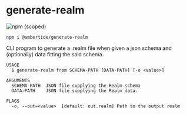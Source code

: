 # generate-realm

![npm (scoped)](https://img.shields.io/npm/v/@ambertide/generate-realm)

```
npm i @ambertide/generate-realm
```

CLI program to generate a .realm file when given a json schema and
(optionally) data fitting the said schema.

```
USAGE
  $ generate-realm from SCHEMA-PATH [DATA-PATH] [-o <value>]

ARGUMENTS
  SCHEMA-PATH  JSON file supplying the Realm schema
  DATA-PATH    JSON file supplying the Realm data.

FLAGS
  -o, --out=<value>  [default: out.realm] Path to the output realm
```


